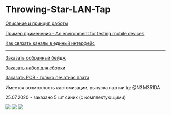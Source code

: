 # Throwing-Star-LAN-Tap

[Описание и принцип работы](https://notes.n3m3515.space/2020/projects/throwing-star-lan-tap)

[Пример применения - An environment for testing mobile devices](https://openeffect.ca/snifflab-an-environment-for-testing-mobile-devices/)

[Как связать каналы в единый интерфейс](https://knowm.org/how-to-create-a-bonded-network-interface/)

_______________________________________________________________________

[Заказать собранный бейдж](https://boosty.to/inside/posts/b1ceaa1c-2b10-4a5f-97a2-0797ca3b94f7?share=post_link)

[Заказать набор для сборки](https://boosty.to/inside/posts/515c0353-6f5d-4b13-bb90-84cb06f5d47f?share=post_link)

[Заказать PCB - только печатная плата](https://boosty.to/inside/posts/faa6f87d-8b33-479f-bfa6-ad833eccd00f?share=post_link)

Имеется возможность кастомизации, выпуска партии tg: @N3M351DA

25.07.2020 - заказано 5 шт синих (с комплектующими)

![](https://pbs.twimg.com/media/EdpJVpBXsAAls72?format=jpg&name=large)
![](https://pbs.twimg.com/media/Edrdg6AXoAEMVS2?format=png&name=large)
![](https://pbs.twimg.com/media/EdrdilnXgAAOCFK?format=png&name=large)



